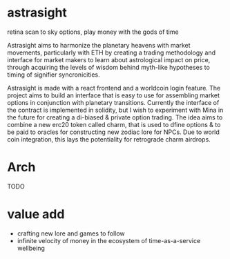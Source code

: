 # astrasight
retina scan to sky options, play money with the gods of time

Astrasight aims to harmonize the planetary heavens with market movements, particularly with ETH by creating a trading methodology and interface for market makers to learn about astrological impact on price, through acquiring the levels of wisdom behind myth-like hypotheses to timing of signifier syncronicities.

Astrasight is made with a react frontend and a worldcoin login feature. The project aims to build an interface that is easy to use for assembling market options in conjunction with planetary transitions. Currently the interface of the contract is implemented in solidity, but I wish to experiment with Mina in the future for creating a di-biased & private option trading. The idea aims to combine a new erc20 token called charm, that is used to dfine options & to be paid to oracles for constructing new zodiac lore for NPCs. Due to world coin integration, this lays the potentiality for retrograde charm airdrops.

# Arch
TODO

# value add
- crafting new lore and games to follow
- infinite velocity of money in the ecosystem of time-as-a-service wellbeing

